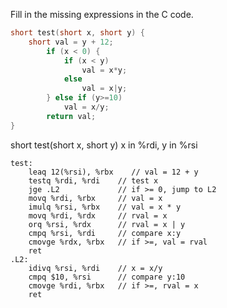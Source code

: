 Fill in the missing expressions in the C code.

```c
short test(short x, short y) {
    short val = y + 12;
        if (x < 0) {
            if (x < y)
                val = x*y;
            else
                val = x|y;
        } else if (y>=10)
            val = x/y;
        return val;
}
``` 

<!-- 
v = then-expr;
ve = else-expr;
t = test-expr;
if (!t) v = ve;
-->


short test(short x, short y)
x in %rdi, y in %rsi

```assembly
test:
    leaq 12(%rsi), %rbx    // val = 12 + y
    testq %rdi, %rdi    // test x
    jge .L2             // if >= 0, jump to L2
    movq %rdi, %rbx     // val = x
    imulq %rsi, %rbx    // val = x * y
    movq %rdi, %rdx     // rval = x
    orq %rsi, %rdx      // rval = x | y
    cmpq %rsi, %rdi     // compare x:y
    cmovge %rdx, %rbx   // if >=, val = rval
    ret
.L2:
    idivq %rsi, %rdi    // x = x/y
    cmpq $10, %rsi      // compare y:10
    cmovge %rdi, %rbx   // if >=, rval = x
    ret
```